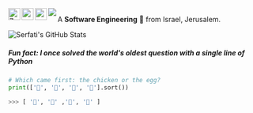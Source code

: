 <a href="https://www.linkedin.com/in/">
  <img align="left" alt="Zamran's LinkdeIn" width="24px" src="https://cdn.jsdelivr.net/npm/simple-icons@v3/icons/linkedin.svg" />
</a>
<a href="https://www.linkedin.com/in/">
  <img align="left" alt="serfati's Instagram" width="24px" src="https://cdn.jsdelivr.net/npm/simple-icons@v3/icons/instagram.svg" />
</a>
<a href="https://www.facebook.com/">
  <img align="left" alt="serfati's Facebook" width="24px" src="https://cdn.jsdelivr.net/npm/simple-icons@v3/icons/facebook.svg" />
</a>
<img src="https://komarev.com/ghpvc/?username=Serfati&color=blueviolet" align="left">


A **Software Engineering** 🚀 from Israel, Jerusalem.


<img src="https://github-readme-stats.vercel.app/api?username=Serfati&show_icons=true&hide_border=true&count_private=true&theme=shades-of-purple&icon_color=fad000" alt="Serfati's GitHub Stats">

##### Fun fact: I once solved the world's oldest question with a single line of Python
<!-- wi*quL3fcV -->

```python
# Which came first: the chicken or the egg?
print(['🥚', '🐣', '🐥', '🐔'].sort())

>>> [ '🐔', '🥚' ,'🐣', '🐥' ]
```
